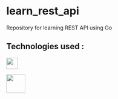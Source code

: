 # learn_rest_api
Repository for learning REST API using Go

## Technologies used :

<a href="https://golang.org/"><img height="30" src="https://golang.org/lib/godoc/images/go-logo-blue.svg">
  
</a> <a href="https://echo.labstack.com"><img height="50" src="https://cdn.labstack.com/images/echo-logo.svg"></a>
